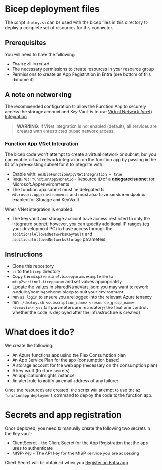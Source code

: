 # Bicep deployment files

The script `deploy.sh` can be used with the bicep files in this directory to deploy a complete set of resources for this connector.

## Prerequisites
You will need to have the following:
* The az cli installed
* The necessary permissions to create resources in your resource group
* Permissions to create an App Registration in Entra (see bottom of this document)

## A note on networking
The recommended configuration to allow the Function App to securely access the storage account and Key Vault is 
to use [Virtual Network (vnet) Integration](https://learn.microsoft.com/en-us/azure/azure-functions/functions-networking-options?tabs=azure-portal#virtual-network-integration)

> **WARNING**: If VNet integration is not enabled (default), all services are created with unrestricted public network access.

### Function App VNet Integration
The bicep code won't attempt to create a virtual network or subnet, but you can enable virtual network integration on the function app by passing in the ID of a pre-existing subnet for it to integrate with.

- Enable with: `enableFunctionAppVNetIntegration = true`
- Requires: `functionAppSubnetId` - Resource ID of a **delegated subnet** for Microsoft.App/environments
- The function app subnet must be delegated to `Microsoft.App/environments` and must also have service endpoints
enabled for Storage and KeyVault

When VNet integration is enabled:
- The key vault and storage account have access restricted to only the integrated subnet; however, you can 
specify additional IP ranges (eg your development PC) to have access through the `additionalAllowedNetworksKeyVault` and `additionalAllowedNetworksStorage` parameters.

## Instructions
* Clone this repository
* `cd` to the `bicep` directory
* Copy the `misp2sentinel.bicepparam.example` file to `misp2sentinel.bicepparam` and set values appropriately
* Update the values in sharedNameVars.json: you may want to rework modules/namingscheme.bicep to suit your environment
* run `az login` to ensure you are logged into the relevant Azure tenancy
* run `./deploy.sh <subscription_name> <resource_group_name> <location> yes` (all parameters are mandatory; the final one controls whether the code is deployed after the infrastructure is created)

# What does it do?
We create the following:

* An Azure functions app using the Flex Consumption plan
* An App Service Plan for the app (consumption based)
* A storage account for the web app (necessary on the consumption plan)
* A key vault (to store secrets)
* An applicationInsights instance
* An alert rule to notify an email address of any failures

Once the resources are created, the script will attempt to use the `az functionapp deployment` command to deploy the code to the function app.

# Secrets and app registration
Once deployed, you need to manually create the following two secrets in the Key vault:

* ClientSecret - the Client Secret for the App Registration that the app uses to authenticate
* MISP-Key - The API key for the MISP service you are accessing

Client Secret will be obtained when you [Register an Entra app](https://www.misp-project.org/2023/04/03/MISP-Sentinel.html/#:~:text=Azure%20App%20registration)